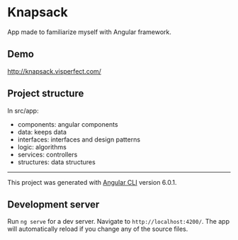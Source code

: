 # Knapsack
App made to familiarize myself with Angular framework.

## Demo
http://knapsack.visperfect.com/

## Project structure
In src/app:
- components:
    angular components
- data:
    keeps data
- interfaces:
    interfaces and design patterns
- logic:
    algorithms
- services:
    controllers
- structures:
    data structures

---

This project was generated with [Angular CLI](https://github.com/angular/angular-cli) version 6.0.1.

## Development server

Run `ng serve` for a dev server. Navigate to `http://localhost:4200/`. The app will automatically reload if you change any of the source files.
